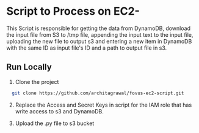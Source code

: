 # Script to Process on EC2- 

This Script is responsible for getting the data from DynamoDB, download the input file from S3 to /tmp file, appending the input text to the input file, uploading the new file to output s3 and entering a new item in DynamoDB with the same ID as input file's ID and a path to output file in s3.

## Run Locally

1. Clone the project

```bash
  git clone https://github.com/architagrawal/fovus-ec2-script.git
```
2. Replace the Access and Secret Keys in script for the IAM role that has write access to s3 and DynamoDB. 

2. Upload the .py file to s3 bucket

